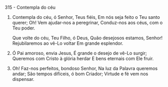 315 - Contempla do céu

1. Contempla do céu, ó Senhor, Teus fiéis,
   Em nós seja feito o Teu santo querer;
   Oh! Vem ajudar-nos a peregrinar,
   Conduz-nos aos céus, com o Teu poder.

   Que volte do céu, Teu Filho, ó Deus,
   Quão desejosos estamos, Senhor!
   Rejubilaremos ao vê-Lo voltar
   Em grande esplendor.

2. Ó Pai amoroso, envia Jesus,
   É grande o desejo de vê-Lo surgir;
   Queremos com Cristo à glória herdar
   E bens eternais com Ele fruir.

3. Oh! Faz-nos perfeitos, bondoso Senhor,
   Na luz da Palavra queremos andar;
   São tempos difíceis, ó bom Criador;
   Virtude e fé vem nos dispensar.
